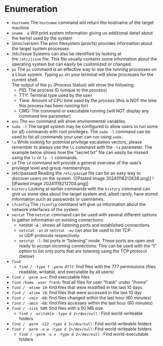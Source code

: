 # Enumeration
- `hostname`
  The `hostname` command will return the hostname of the target machine
- `uname -a`
  Will print system information giving us additional detail about the kernel used by the system
- /proc/version
  The proc filesystem (procfs) provides information about the target system processes
- /etc/issue
  Systems can also be identified by looking at the `/etc/issue` file. This file usually contains some information about the operating system but can easily be customized or changed.
- `ps`
	The `ps` command is an effective way to see the running processes on a Linux system. Typing `ps` on your terminal will show processes for the current shell.\
	The output of the `ps` (Process Status) will show the following;
	- PID: The process ID (unique to the process)
	- TTY: Terminal type used by the user
	- Time: Amount of CPU time used by the process (this is NOT the time this process has been running for)
	- CMD: The command or executable running (will NOT display any command line parameter)
- `env`
  The `env` command will show environmental variables.
- `sudo -l`
  The target system may be configured to allow users to run some (or all) commands with root privileges. The `sudo -l` command can be used to list all commands your user can run using `sudo`.
- `ls`
  While looking for potential privilege escalation vectors, please remember to always use the `ls` command with the `-la` parameter. The example below shows how the “secret.txt” file can easily be missed using the `ls` or `ls -l` commands.
- `id`
  The `id` command will provide a general overview of the user’s privilege level and group memberships.
- /etc/passwd
  Reading the `/etc/passwd` file can be an easy way to discover users on the system.
  ![[Pasted image 20241118212638.png]]
  ![[Pasted image 20241118212704.png]]
- `history`
  Looking at earlier commands with the `history` command can give us some idea about the target system and, albeit rarely, have stored information such as passwords or usernames.
- `ifconfig`
  The `ifconfig` command will give us information about the network interfaces of the system
- `nestat`
  The `netstat` command can be used with several different options to gather information on existing connections.
   -  netstat -a`: shows all listening ports and established connections.
   - `netstat -at` or `netstat -au` can also be used to list TCP or UDP protocols respectively.
   - `netstat -l`: list ports in “listening” mode. These ports are open and ready to accept incoming connections. This can be used with the “t” option to list only ports that are listening using the TCP protocol (below)
- `find`
  - `find / -type f -perm 0777`: find files with the 777 permissions (files readable, writable, and executable by all users)
- `find / -perm a=x`: find executable files
- `find /home -user frank`: find all files for user “frank” under “/home”
- `find / -mtime 10`: find files that were modified in the last 10 days
- `find / -atime 10`: find files that were accessed in the last 10 day
- `find / -cmin -60`: find files changed within the last hour (60 minutes)
- `find / -amin -60`: find files accesses within the last hour (60 minutes)
- `find / -size 50M`: find files with a 50 MB size
	- `find / -writable -type d 2>/dev/null` : Find world-writeable folders
- `find / -perm -222 -type d 2>/dev/null`: Find world-writeable folders
- `find / -perm -o w -type d 2>/dev/null`: Find world-writeable folders
  - `find / -perm -o x -type d 2>/dev/null` : Find world-executable folders
